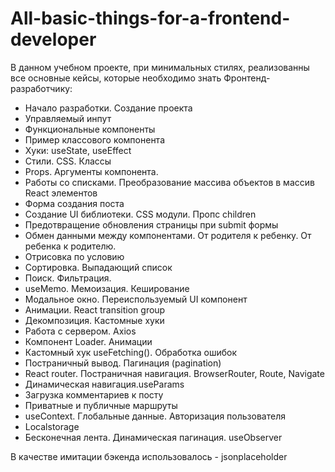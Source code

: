 # All-basic-things-for-a-frontend-developer

В данном учебном проекте, при минимальных стилях, реализованны все основные кейсы, которые необходимо знать Фронтенд-разработчику:

- Начало разработки. Создание проекта
- Управляемый инпут
- Функциональные компоненты
- Пример классового компонента
- Хуки: useState, useEffect
- Стили. CSS. Классы
- Props. Аргументы компонента. 
- Работы со списками. Преобразование массива объектов в массив React элементов
- Форма создания поста
- Создание UI библиотеки. CSS модули. Пропс children
- Предотвращение обновления страницы при submit формы
- Обмен данными между компонентами. От родителя к ребенку. От ребенка к родителю.
- Отрисовка по условию
- Сортировка. Выпадающий список
- Поиск. Фильтрация.
- useMemo. Мемоизация. Кеширование
- Модальное окно. Переиспользуемый UI компонент
- Анимации. React transition group
- Декомпозиция. Кастомные хуки
- Работа с сервером. Axios
- Компонент Loader. Анимации
- Кастомный хук useFetching(). Обработка ошибок
- Постраничный вывод. Пагинация (pagination)
- React router. Постраничная навигация. BrowserRouter, Route, Navigate
- Динамическая навигация.useParams
- Загрузка комментариев к посту
- Приватные и публичные маршруты
- useContext. Глобальные данные. Авторизация пользователя
- Localstorage
- Бесконечная лента. Динамическая пагинация. useObserver

В качестве имитации бэкенда использовалось - jsonplaceholder
